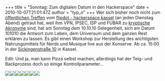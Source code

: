 +++
title = "Sonntag: Zum digitalen Datum in den Hackerspace"
date = 2010-10-07T21:01:47Z
author = "typ_o"
+++
Wer sich bisher noch nicht zum [öffentlichen
Treffen](http://flipdot.org/wiki/index.php?title=Flipdot_Treffen) vom
[flipdot - hackerspace
kassel](http://flipdot.org/wiki/index.php?title=Hallo!) (an jeden
Dienstag Abend) getraut hat, weil ihm VPN, IPSEC, ISP und FUBAR zu
[kryptische
Akronyme](http://de.wikipedia.org/wiki/Liste_von_Abk%C3%BCrzungen_%28Netzjargon%29)
sind, hat am Sonntag dem 10.10.10 Gelegenheit, sich am Datum 101010 die
Antwort zum Leben, dem Universum und dem ganzen Rest erklären zu lassen.
Es gibt einen Workshop zur Herstellung des wichtigsten Nahrungsmittels
für Nerds und Musique live aus der Konserve. Ab ca. 15:00 in der
[Sickingenstraße 10](http://flipdot.org/wiki/index.php?title=Anfahrt) in
Kassel.  
  
Edit: Und ja, man kann Pizza selbst machen, allerdings hat der Teig- und
Backprozess doch so einige Kontrollparameter...  
  
![](https://flipdot.org/blog/uploads/0teig.serendipityThumb.jpg)![](https://flipdot.org/blog/uploads/1teig.serendipityThumb.jpg)![](https://flipdot.org/blog/uploads/2teig.serendipityThumb.jpg)![](https://flipdot.org/blog/uploads/3dose.serendipityThumb.jpg)![](https://flipdot.org/blog/uploads/4herd.serendipityThumb.jpg)![](https://flipdot.org/blog/uploads/5pizza.serendipityThumb.jpg)![](https://flipdot.org/blog/uploads/6essen.serendipityThumb.jpg)
